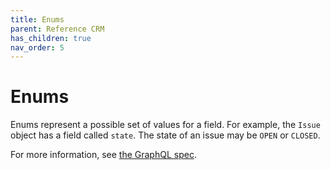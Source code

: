 ```yaml
---
title: Enums
parent: Reference CRM
has_children: true
nav_order: 5
---
```


# Enums

Enums represent a possible set of values for a field. For example, the `Issue` object has a field called `state`. The state of an issue may be `OPEN` or `CLOSED`.

For more information, see [the GraphQL spec](https://facebook.github.io/graphql/#sec-Enums).

